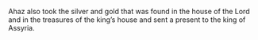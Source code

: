 Ahaz also took the silver and gold that was found in the house of the Lord and in the treasures of the king’s house and sent a present to the king of Assyria.
